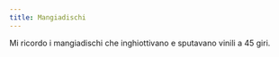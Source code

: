 ```yaml
---
title: Mangiadischi
---
```

Mi ricordo i mangiadischi che inghiottivano e sputavano vinili a 45 giri.